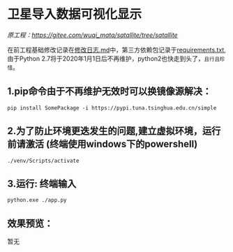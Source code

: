 # 卫星导入数据可视化显示
*原工程：https://gitee.com/wuqi_mata/satallite/tree/satallite*

在前工程基础修改记录在[修改日志.md](mydata/修改日志_lk.md)中，第三方依赖包记录于[requirements.txt](mydata/requirements.txt),
由于Python 2.7将于2020年1月1日后不再维护，python2也快走到头了，`且行且珍惜`。

## 1.pip命令由于不再维护无效时可以换镜像源解决： 
```
pip install SomePackage -i https://pypi.tuna.tsinghua.edu.cn/simple
```
## 2.为了防止环境更迭发生的问题,建立虚拟环境，运行前请激活 (终端使用windows下的powershell)
```
./venv/Scripts/activate
```
## 3.运行: 终端输入
```
python.exe ./app.py
```
## 效果预览：
暂无
